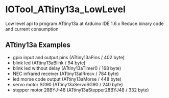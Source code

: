 # IOTool_ATtiny13a_LowLevel

Low level api to program ATtiny13a at Arduino IDE 1.6.x
Reduce binary code and current consumption

## ATtiny13a Examples

* gpio input and output pins (ATtiny13aPins / 402 byte)
* blink led (ATtiny13aBlink / 94 byte)
* blink led without delay (ATtiny13aTimer0 / 168 byte)
* NEC infrared receiver (ATtiny13aIRrecv / 784 byte)
* led morse code output (ATtiny13aMorse / 448 byte)
* servo motor SG90 (ATtiny13aServoSG90 / 240 byte)
* stepper motor 28BYJ-48 (ATtiny13aStepper28BYJ48 / 332 byte)
